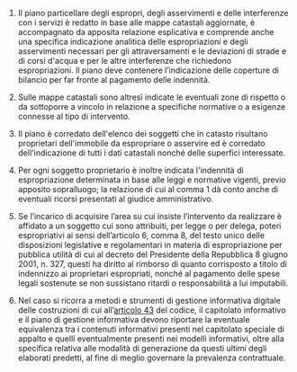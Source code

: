 1. Il piano particellare degli espropri, degli asservimenti e delle interferenze con i servizi è redatto in base alle mappe catastali aggiornate, è accompagnato da apposita relazione esplicativa e comprende anche una specifica indicazione analitica delle espropriazioni e degli asservimenti necessari per gli attraversamenti e le deviazioni di strade e di corsi d'acqua e per le altre interferenze che richiedono espropriazioni. Il piano deve contenere l’indicazione delle coperture di bilancio per far fronte al pagamento delle indennità.

2. Sulle mappe catastali sono altresì indicate le eventuali zone di rispetto o da sottoporre a vincolo in relazione a specifiche normative o a esigenze connesse al tipo di intervento.

3. Il piano è corredato dell'elenco dei soggetti che in catasto risultano proprietari dell'immobile da espropriare o asservire ed è corredato dell'indicazione di tutti i dati catastali nonché delle superfici interessate.

4. Per ogni soggetto proprietario è inoltre indicata l'indennità di espropriazione determinata in base alle leggi e normative vigenti, previo apposito sopralluogo; la relazione di cui al comma 1 dà conto anche di eventuali ricorsi presentati al giudice amministrativo.

5. Se l’incarico di acquisire l’area su cui insiste l’intervento da realizzare è affidato a un soggetto cui sono attribuiti, per legge o per delega, poteri espropriativi ai sensi dell’articolo 6, comma 8, del testo unico delle disposizioni legislative e regolamentari in materia di espropriazione per pubblica utilità di cui al decreto del Presidente della Repubblica 8 giugno 2001, n. 327, questi ha diritto al rimborso di quanto corrisposto a titolo di indennizzo ai proprietari espropriati, nonché al pagamento delle spese legali sostenute se non sussistano ritardi o responsabilità a lui imputabili.

6. Nel caso si ricorra a metodi e strumenti di gestione informativa digitale delle costruzioni di cui all’[articolo 43](/articolo-43/1) del codice, il capitolato informativo e il piano di gestione informativa devono riportare la eventuale equivalenza tra i contenuti informativi presenti nel capitolato speciale di appalto e quelli eventualmente presenti nei modelli informativi, oltre alla specifica relativa alle modalità di generazione da questi ultimi degli elaborati predetti, al fine di meglio governare la prevalenza contrattuale.